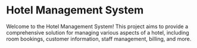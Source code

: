 # Hotel Management System

Welcome to the Hotel Management System! This project aims to provide a comprehensive solution for managing various aspects of a hotel, including room bookings, customer information, staff management, billing, and more.

